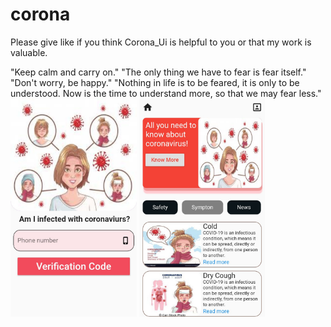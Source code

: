 # corona
Please give like if you think Corona_Ui is helpful to you or that my work is valuable.

"Keep calm and carry on." "The only thing we have to fear is fear itself." "Don't worry, be happy."
"Nothing in life is to be feared, it is only to be understood. Now is the time to understand more, so that we may fear less."
<img src="pic1.jpg" width="40%" height="40%"> <img src="pic2.jpg" width="40%" height="40%"> 
